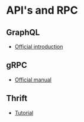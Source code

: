 # API's and RPC

## GraphQL
- [Official introduction](http://graphql.org/learn/)

## gRPC
- [Official manual](https://grpc.io/docs/)

## Thrift
- [Tutorial](https://thrift.apache.org/tutorial/)